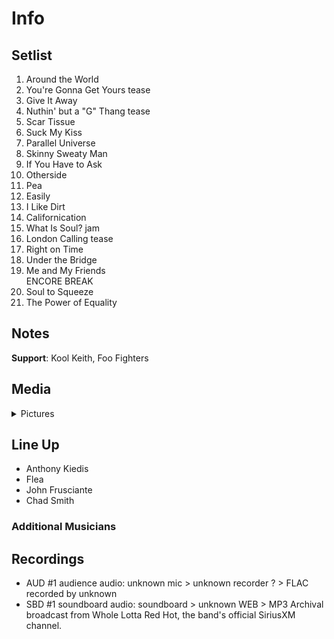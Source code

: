 # Info

## Setlist

1. Around the World
2. You're Gonna Get Yours tease
3. Give It Away
4. Nuthin' but a "G" Thang tease
5. Scar Tissue
6. Suck My Kiss
7. Parallel Universe
8. Skinny Sweaty Man
9. If You Have to Ask
10. Otherside
11. Pea
12. Easily
13. I Like Dirt
14. Californication
15. What Is Soul? jam
16. London Calling tease
17. Right on Time
18. Under the Bridge
19. Me and My Friends
<br> ENCORE BREAK
20. Soul to Squeeze
21. The Power of Equality

## Notes

**Support**: Kool Keith, Foo Fighters

## Media 

<details>
  <summary>Pictures</summary>
  <!--<img alt="Setlist" title="Setlist" src="_.jpg" height="200" />
  <img alt="Clipping" title="Clipping" src="_.jpg" height="200" />
  <img alt="Flyer" title="Flyer" src="_.jpg" height="200" />-->
</details>

## Line Up

* Anthony Kiedis
* Flea
* John Frusciante
* Chad Smith

### Additional Musicians

## Recordings

* AUD #1 audience audio: unknown mic > unknown recorder ? > FLAC recorded by unknown
* SBD #1 soundboard audio: soundboard > unknown WEB > MP3 Archival broadcast from Whole Lotta Red Hot, the band's official SiriusXM channel.
